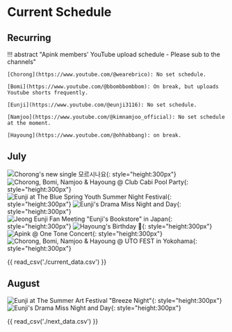 # Current Schedule

## Recurring

!!! abstract "Apink members' YouTube upload schedule - Please sub to the channels"

    [Chorong](https://www.youtube.com/@wearebrico): No set schedule.

    [Bomi](https://www.youtube.com/@bbombbombbom): On break, but uploads Youtube shorts frequently.

    [Eunji](https://www.youtube.com/@eunji3116): No set schedule.

    [Namjoo](https://www.youtube.com/@kimnamjoo_official): No set schedule at the moment.

    [Hayoung](https://www.youtube.com/@ohhabbang): on break.

## July

![Chorong's new single 모르시나요](<../assets/images/event_images/Chorong Solo.jpg>){: style="height:300px"}
![Chorong, Bomi, Namjoo & Hayoung @ Club Cabi Pool Party](../assets/images/4pink.webp){: style="height:300px"}
![Eunji at The Blue Spring Youth Summer Night Festival](<../assets/images/event_images/Festival Eunji.jpeg>){: style="height:300px"}
![Eunji's Drama Miss Night and Day](../assets/images/event_images/Miss_Night_and_Day.jpeg){: style="height:300px"}
![Jeong Eunji Fan Meeting "Eunji's Bookstore" in Japan](<../assets/images/event_images/Eunjis Bookstore Japan.jpeg>){: style="height:300px"}
![Hayoung's Birthday 💛](<../assets/images/event_images/Hayoung Profile.jpg>){: style="height:300px"}
![Apink @ One Tone Concert](<../assets/images/event_images/One Tone.jpg>){: style="height:300px"}
![Chorong, Bomi, Namjoo & Hayoung @ UTO FEST in Yokohama](../assets/images/4pink.webp){: style="height:300px"}

{{ read_csv('./current_data.csv') }}

## August

![Eunji at The Summer Art Festival "Breeze Night"](<../assets/images/event_images/Eunji Summer AArt Festival.jpg>){: style="height:300px"}
![Eunji's Drama Miss Night and Day](../assets/images/event_images/Miss_Night_and_Day.jpeg){: style="height:300px"}

{{ read_csv('./next_data.csv') }}
